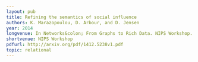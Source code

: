```yaml
---
layout: pub
title: Refining the semantics of social influence
authors: K. Marazopoulou, D. Arbour, and D. Jensen
year: 2014
longvenue: In Networks&colon; From Graphs to Rich Data. NIPS Workshop.
shortvenue: NIPS Workshop
pdfurl: http://arxiv.org/pdf/1412.5238v1.pdf
topic: relational
---
```

